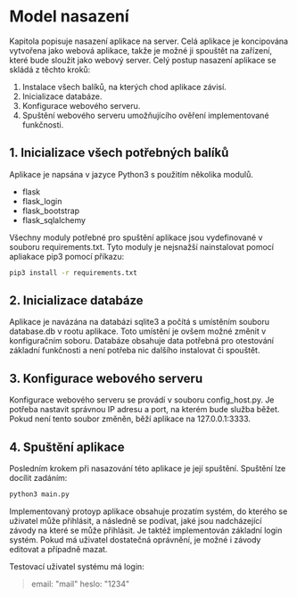 # Model nasazení
Kapitola popisuje nasazení aplikace na server. 
Celá aplikace je koncipována vytvořena jako webová aplikace, takže je možné ji spouštět na zařízení, 
které bude sloužit jako webový server. 
Celý postup nasazení aplikace se skládá z těchto kroků:
1. Instalace všech balíků, na kterých chod aplikace závisí.
2. Inicializace databáze.
3. Konfigurace webového serveru.
4. Spuštění webového serveru umožňujícího ověření implementované funkčnosti.

## 1. Inicializace všech potřebných balíků
Aplikace je napsána v jazyce Python3 s použitím několika modulů.
- flask
- flask_login
- flask_bootstrap
- flask_sqlalchemy

Všechny moduly potřebné pro spuštění aplikace jsou vydefinované v souboru requirements.txt. Tyto moduly je nejsnažší nainstalovat pomocí apliakace pip3 pomocí příkazu:
```bash
pip3 install -r requirements.txt
```

## 2. Inicializace databáze
Aplikace je navázána na databázi sqlite3 a počítá s umístěním souboru database.db v rootu aplikace. Toto umístění je ovšem možné změnit v konfiguračním soboru. Databáze obsahuje data potřebná pro otestování základní funkčnosti a není potřeba nic dalšího instalovat či spouštět. 

## 3. Konfigurace webového serveru
Konfigurace webového serveru se provádí v souboru config_host.py. Je potřeba nastavit správnou IP adresu a port, 
na kterém bude služba běžet. Pokud není tento soubor změněn, běží aplikace na 127.0.0.1:3333.

## 4. Spuštění aplikace
Posledním krokem při nasazování této aplikace je její spuštění. Spuštění lze docílit zadáním:
```bash
python3 main.py 
```

Implementovaný protoyp aplikace obsahuje prozatím systém, do kterého se uživatel může přihlásit, a následně se podívat, 
jaké jsou nadcházející závody na které se může přihlásit. Je taktéž implementován základní login systém. Pokud má 
uživatel dostatečná oprávnění, je možné i závody editovat a případně mazat.

Testovací uživatel systému má login:
> email: "mail" heslo: "1234"
